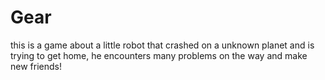 # Gear
this is a game about a little robot that crashed on a unknown planet and is trying to get home, he encounters many problems on the way and make new friends!
